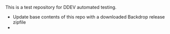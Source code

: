 This is a test repository for DDEV automated testing.

* Update base contents of this repo with a downloaded Backdrop release zipfile
* 


